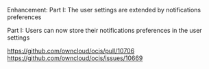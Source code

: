 Enhancement: Part I: The user settings are extended by notifications preferences

Part I: Users can now store their notifications preferences in the user settings

https://github.com/owncloud/ocis/pull/10706
https://github.com/owncloud/ocis/issues/10669
